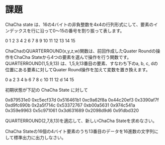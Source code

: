 # 課題
ChaCha state は、16の4バイトの非負整数を4x4の行列形式にして、要素のインデックスを行に沿って0〜15の番号を割り振って表します。

 0   1   2   3
 4   2   6   7
 8   9  10  11
12  13  14  15

ChaChaのQUARTERROUND(x,y,z,w)関数は、前回作成したQuater Roundの操作をChaCha Stateから4つの要素を選んで操作を行う関数です。
QUARTERROUND(1,5,9,13) は、1,5,9,13番目の要素、すなわち下のa, b, c, dの位置にある要素に対してQuater Round操作を加えて変数を置き換えます。

 0   a   2   3
 4   b   6   7
 8   c  10  11
12   d  14  15

初期状態が下記の ChaCha State に対して

0x879531e0  0xc5ecf37d  0x516461b1  0xc9a62f8a
0x44c20ef3  0x3390af7f  0xd9fc690b  0x2a5f714c
0x53372767  0xb00a5631  0x974c541a  0x359e9963
0x5c971061  0x3d631689  0x2098d9d6  0x91dbd320

QUARTERROUND(2,7,8,13)を適応して、新しいChaCha Stateを求めなさい。

ChaCha Stateの16個の4バイト要素のうち13番目のデータを16進数の文字列にして標準出力に出力しなさい。
